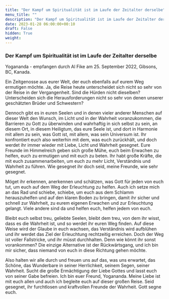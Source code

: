 ```yaml
---
title: "Der Kampf um Spiritualität ist im Laufe der Zeitalter derselbe"
menu_title: ""
description: "Der Kampf um Spiritualität ist im Laufe der Zeitalter derselbe"
date: 2023-01-28 06:00:00+00:10
draft: False
hidden: True
weight:
---
```

### Der Kampf um Spiritualität ist im Laufe der Zeitalter derselbe

Yogananda - empfangen durch Al Fike am 25. September 2022, Gibsons, BC, Kanada.

Ein Zeitgenosse aus eurer Welt, der euch ebenfalls auf eurem Weg ermutigen möchte. Ja, die Reise heute unterscheidet sich nicht so sehr von der Reise in der Vergangenheit. Sind die Hürden nicht dieselben? Unterscheiden sich die Herausforderungen nicht so sehr von denen unserer geschätzten Brüder und Schwestern? 

Dennoch gibt es in euren Seelen und in denen vieler anderer Menschen auf dieser Welt den Wunsch, im Licht und in der Wahrheit voranzukommen, die Barrieren zu Gott zu überwinden und wahrhaftig in sich selbst zu sein, an diesem Ort, in diesem Heiligtum, das eure Seele ist, und dort in Harmonie mit allem zu sein, was Gott ist, mit allem, was sein Universum ist. Ihr konfrontiert euch also weiterhin mit dem, was euch zurückhält, und doch werdet ihr immer wieder mit Liebe, Licht und Wahrheit gesegnet. Eure Freunde im Himmelreich geben sich große Mühe, euch beim Erwachen zu helfen, euch zu ermutigen und mit euch zu beten. Ihr habt große Kräfte, die mit euch zusammenarbeiten, um euch zu mehr Licht, Verständnis und Wahrheit zu führen. Wie gesegnet ihr doch seid, meine Freunde, wie sehr gesegnet. 

Möget ihr erkennen, anerkennen und schätzen, was Gott für jeden von euch tut, um euch auf dem Weg der Erleuchtung zu helfen. Auch ich setze mich an das Rad und schiebe, schiebe, um euch aus dem Schlamm herauszuhelfen und auf den klaren Boden zu bringen, damit ihr sicher und schnell zur Wahrheit, zu eurem eigenen Erwachen und zur Erleuchtung gelangt. Viele andere sind da und helfen euch, helfen jedem von euch. 

Bleibt euch selbst treu, geliebte Seelen, bleibt dem treu, von dem ihr wisst, dass es die Wahrheit ist, und so werdet ihr euren Weg finden. Auf diese Weise wird der Glaube in euch wachsen, das Verständnis wird aufblühen und ihr werdet das Ziel der Erleuchtung rechtzeitig erreichen. Doch der Weg ist voller Fallstricke, und ihr müsst durchhalten. Denn wie könnt ihr sonst vorankommen? Die einzige Alternative ist der Rückwärtsgang, und ich bin mir sicher, dass niemand von euch in diese Richtung gehen möchte. 

Also halten wir alle durch und freuen uns auf das, was uns erwartet, das Schöne, das Wunderbare in seiner Herrlichkeit, seinem Segen, seiner Wahrheit. Sucht die große Ermächtigung der Liebe Gottes und lasst euch von seiner Gabe befreien. Ich bin euer Freund, Yogananda. Meine Liebe ist mit euch allen und auch ich begleite euch auf dieser großen Reise. Seid gesegnet, ihr furchtlosen und kraftvollen Freunde der Wahrheit. Gott segne euch.